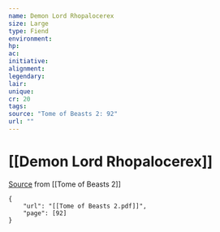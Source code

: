 ```yaml
---
name: Demon Lord Rhopalocerex
size: Large
type: Fiend
environment: 
hp: 
ac: 
initiative: 
alignment: 
legendary: 
lair: 
unique: 
cr: 20
tags: 
source: "Tome of Beasts 2: 92"
url: ""
---
```

# [[Demon Lord Rhopalocerex]]

[Source](zotero://open-pdf/library/items/9UQIAB6R?page=92) from [[Tome of Beasts 2]]

```pdf
{
	"url": "[[Tome of Beasts 2.pdf]]",
	"page": [92]
}
```

